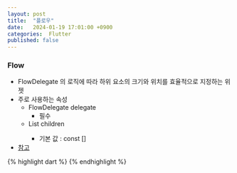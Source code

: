 ```yaml
---
layout: post
title:  "플로우"
date:   2024-01-19 17:01:00 +0900
categories:  Flutter
published: false
---
```


### Flow

- FlowDelegate 의 로직에 따라 하위 요소의 크기와 위치를 효율적으로 지정하는 위젯
- 주로 사용하는 속성
    - FlowDelegate delegate
        - 필수
    - List<Widget> children
        - 기본 값 : const <Widget>[]
- [참고](https://api.flutter.dev/flutter/widgets/Flow-class.html)

{% highlight dart %}
{% endhighlight %}
